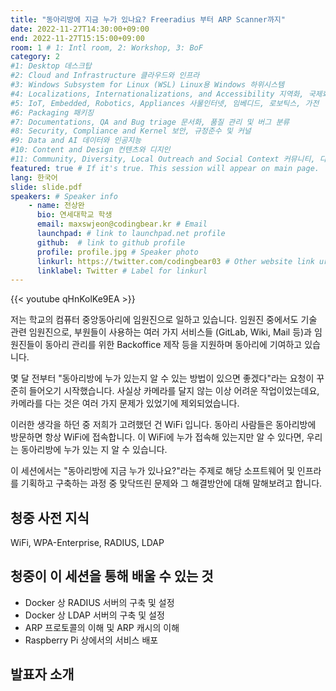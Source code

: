 ```yaml
---
title: "동아리방에 지금 누가 있나요? Freeradius 부터 ARP Scanner까지"
date: 2022-11-27T14:30:00+09:00
end: 2022-11-27T15:15:00+09:00
room: 1 # 1: Intl room, 2: Workshop, 3: BoF
category: 2
#1: Desktop 데스크탑
#2: Cloud and Infrastructure 클라우드와 인프라
#3: Windows Subsystem for Linux (WSL) Linux용 Windows 하위시스템
#4: Localizations, Internationalizations, and Accessibility 지역화, 국제화 및 접근성
#5: IoT, Embedded, Robotics, Appliances 사물인터넷, 임베디드, 로보틱스, 가전
#6: Packaging 패키징
#7: Documentations, QA and Bug triage 문서화, 품질 관리 및 버그 분류
#8: Security, Compliance and Kernel 보안, 규정준수 및 커널
#9: Data and AI 데이터와 인공지능
#10: Content and Design 컨텐츠와 디지인
#11: Community, Diversity, Local Outreach and Social Context 커뮤니티, 다양성, 지역 사회 협력과 사회적 관점
featured: true # If it's true. This session will appear on main page.
lang: 한국어
slide: slide.pdf
speakers: # Speaker info
    - name: 전상완
      bio: 연세대학교 학생
      email: maxswjeon@codingbear.kr # Email
      launchpad: # link to launchpad.net profile
      github:  # link to github profile
      profile: profile.jpg # Speaker photo
      linkurl: https://twitter.com/codingbear03 # Other website link url
      linklabel: Twitter # Label for linkurl
---
```


{{< youtube qHnKolKe9EA >}}

저는 학교의 컴퓨터 중앙동아리에 임원진으로 일하고 있습니다. 임원진 중에서도 기술 관련 임원진으로, 부원들이 사용하는 여러 가지 서비스들 (GitLab, Wiki, Mail 등)과 임원진들이 동아리 관리를 위한 Backoffice 제작 등을 지원하며 동아리에 기여하고 있습니다.

몇 달 전부터 "동아리방에 누가 있는지 알 수 있는 방법이 있으면 좋겠다"라는 요청이 꾸준히 들어오기 시작했습니다. 사실상 카메라를 달지 않는 이상 어려운 작업이었는데요, 카메라를 다는 것은 여러 가지 문제가 있었기에 제외되었습니다.

이러한 생각을 하던 중 저희가 고려했던 건 WiFi 입니다. 동아리 사람들은 동아리방에 방문하면 항상 WiFi에 접속합니다. 이 WiFi에 누가 접속해 있는지만 알 수 있다면, 우리는 동아리방에 누가 있는 지 알 수 있습니다.

이 세션에서는 "동아리방에 지금 누가 있나요?"라는 주제로 해당 소프트웨어 및 인프라를 기획하고 구축하는 과정 중 맞닥뜨린 문제와 그 해결방안에 대해 말해보려고 합니다.

## 청중 사전 지식
WiFi, WPA-Enterprise, RADIUS, LDAP

## 청중이 이 세션을 통해 배울 수 있는 것
- Docker 상 RADIUS 서버의 구축 및 설정
- Docker 상 LDAP 서버의 구축 및 설정
- ARP 프로토콜의 이해 및 ARP 캐시의 이해
- Raspberry Pi 상에서의 서비스 배포

## 발표자 소개